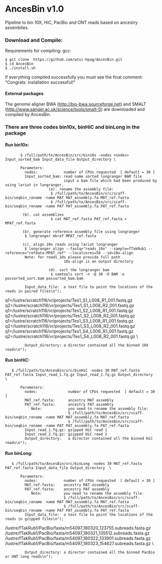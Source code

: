 # AncesBin v1.0
Pipeline to bin 10X, HiC, PacBio and ONT reads based on ancestry assemblies.

### Download and Compile:
Requirements for compiling: gcc:

    $ git clone  https://github.com/wtsi-hpag/AncesBin.git 
    $ cd AncesBin 
    $ ./install.sh
		
If everything compiled successfully you must see the final comment: 
		"Congrats: installation successful!"		


#### External packages
The genome aligner BWA (http://bio-bwa.sourceforge.net) and SMALT (http://www.sanger.ac.uk/science/tools/smalt-0) are downloaded and compiled by AncesBin.

### There are three codes bin10x, binHiC and binLong in the package 

#### Run bin10x:
           $ /full/path/to/AncesBin/src/bin10x -nodes <nodes> Input_sorted_bam Input_data_file Output_directory \

           Parameters:
             nodes:            number of CPUs requested  [ default = 30 ]
             Input_sorted_bam: read name sorted longranger BAM file
                               input a bam file which had been produced by using lariat in longranger, 
                        (a). rename the assembly file:
                         $ /full/path/to/AncesBin/src/scaff-bin/seqbin_rename -name MAT MAT_assembly.fa MAT_ref.fasta 
                         $ /full/path/to/AncesBin/src/scaff-bin/seqbin_rename -name PAT PAT_assembly.fa PAT_ref.fasta
 
			(b). cat assemblies
                         $ cat MAT_ref.fasta PAT_ref.fasta > MPAT_ref.fasta
 
			(b). generate reference assembly file using longranger
			 $ longranger mkref MPAT_ref.fasta 

			(c). align 10x reads using lariat longranger
			 $ longranger align --fastq="reads_10x" --sample=fTakRub1 --reference="refdata-MPAT_ref" --localcores=50 --id=10x-align 
			 Note: for reads_10x please provide full path
                               10x-align is an output directory

                        (d). sort the longranger bam
                         $ samtools sort -n -@ 30 -O BAM -o possorted_sort.bam possorted_bam.bam 

             Input_data_file:  a text file to point the locations of the reads in paired files\n");

q1=/lustre/scratch116/vr/projects/Tes1_S1_L008_R1_001.fastq.gz \
q2=/lustre/scratch116/vr/projects/Tes1_S1_L008_R2_001.fastq.gz \
q1=/lustre/scratch116/vr/projects/Tes1_S2_L008_R1_001.fastq.gz \
q2=/lustre/scratch116/vr/projects/Tes1_S2_L008_R2_001.fastq.gz \
q1=/lustre/scratch116/vr/projects/Tes1_S3_L008_R1_001.fastq.gz \
q2=/lustre/scratch116/vr/projects/Tes1_S3_L008_R2_001.fastq.gz \
q1=/lustre/scratch116/vr/projects/Tes1_S4_L008_R1_001.fastq.gz \
q2=/lustre/scratch116/vr/projects/Tes1_S4_L008_R2_001.fastq.gz \
 
             Output_directory: a director contained all the binned 10X reads\n");

#### Run binHiC:
           
	   $ /full/path/to/AncesBin/src/binHiC -nodes 30 MAT_ref.fasta PAT_ref.fasta Input_read_1.fq.gz Input_read_2.fq.gz Output_directory  \

           Parameters:
             nodes:              number of CPUs requested  [ default = 30 ]
             MAT_ref.fasta:      ancestry MAT assembly 
             PAT_ref.fasta:      ancestry PAT assembly 
                Note:            you need to rename the assembly file:
                                 $ /full/path/to/AncesBin/src/scaff-bin/seqbin_rename -name MAT MAT_assembly.fa MAT_ref.fasta 
                                 $ /full/path/to/AncesBin/src/scaff-bin/seqbin_rename -name PAT PAT_assembly.fa PAT_ref.fasta
             Input_read_1.fq.gz: gzipped HiC read 1 
             Input_read_2.fq.gz: gzipped HiC read 2
             Output_directory:   a director contained all the binned HiC reads\n");
	    


#### Run binLong:
           
	   $ /full/path/to/AncesBin/src/binLong -nodes 30 MAT_ref.fasta PAT_ref.fasta Input_data_file Output_directory  \

           Parameters:
             nodes:            number of CPUs requested  [ default = 30 ]
             MAT_ref.fasta:    ancestry MAT assembly 
             PAT_ref.fasta:    ancestry PAT assembly 
                Note:          you need to rename the assembly file:
                               $ /full/path/to/AncesBin/src/scaff-bin/seqbin_rename -name MAT MAT_assembly.fa MAT_ref.fasta 
                               $ /full/path/to/AncesBin/src/scaff-bin/seqbin_rename -name PAT PAT_assembly.fa PAT_ref.fasta
             Input_data_file:  a text file to point the locations of the reads in gzipped files\n");

/lustre/fTakRub1/PacBio/fasta/m54097_180320_123755.subreads.fasta.gz \
/lustre/fTakRub1/PacBio/fasta/m54097_180321_135512.subreads.fasta.gz \
/lustre/fTakRub1/PacBio/fasta/m54097_180322_133901.subreads.fasta.gz \
/lustre/fTakRub1/PacBio/fasta/m54097_180323_154627.subreads.fasta.gz \
 
             Output_directory: a director contained all the binned PacBio or ONT long reads\n");
	    



